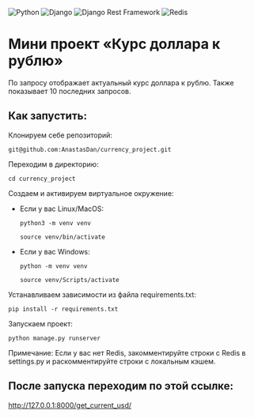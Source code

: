 ![Python](https://img.shields.io/badge/Python-3670A0?style=flat&logo=python&logoColor=ffdd54)
![Django](https://img.shields.io/badge/Django-%23092E20.svg?style=flat&logo=django&logoColor=white)
![Django Rest Framework](https://img.shields.io/badge/Django%20Rest%20Framework-ff1709?style=flat&logo=django&logoColor=white&color=ff1709&labelColor=gray)
![Redis](https://img.shields.io/badge/Redis-DC382D?style=flat&logo=redis&logoColor=white)

# Мини проект «Курс доллара к рублю»

По запросу отображает актуальный курс доллара к рублю. Также показывает 10 последних запросов.

## Как запустить:

Клонируем себе репозиторий:

```
git@github.com:AnastasDan/currency_project.git
```

Переходим в директорию:

```
cd currency_project
```

Cоздаем и активируем виртуальное окружение:

* Если у вас Linux/MacOS:

    ```
    python3 -m venv venv
    ```

    ```
    source venv/bin/activate
    ```

* Если у вас Windows:

    ```
    python -m venv venv
    ```

    ```
    source venv/Scripts/activate
    ```

Устанавливаем зависимости из файла requirements.txt:

```
pip install -r requirements.txt
```


Запускаем проект:

```
python manage.py runserver
```

Примечание: Если у вас нет Redis, закомментируйте строки с Redis в settings.py и раскомментируйте строки с локальным кэшем.

## После запуска переходим по этой ссылке:

http://127.0.0.1:8000/get_current_usd/